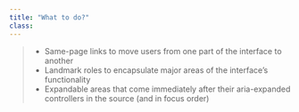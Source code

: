 ```yaml
---
title: "What to do?"
class:
---
```

> * Same-page links to move users from one part of the interface to another
> * Landmark roles to encapsulate major areas of the interface’s functionality
> * Expandable areas that come immediately after their aria-expanded controllers in the source (and in focus order)
